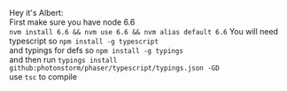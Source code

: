 Hey it's Albert:  
First make sure you have node 6.6  
`nvm install 6.6 && nvm use 6.6 && nvm alias default 6.6`
You will need typescript so `npm install -g typescript`  
and typings for defs so `npm install -g typings`  
and then run `typings install github:photonstorm/phaser/typescript/typings.json -GD`  
use `tsc` to compile
